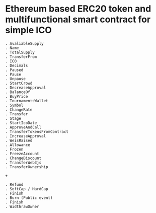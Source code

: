 # Ethereum based ERC20 token and multifunctional smart contract for simple ICO

    . AvaliableSupply
    . Name
    . TotalSupply
    . TransferFrom
    . ICO
    . Decimals
    . Paused
    . Pause
    . Unpause
    . StartCrowd
    . DecreaseApproval
    . BalanceOf
    . BuyPrice
    . TournamentsWallet
    . Symbol
    . ChangeRate
    . Transfer
    . Stage
    . StartIcoDate
    . ApproveAndCall
    . TransferTokensFromContract
    . IncreaseApproval
    . WeisRaised
    . Allowance
    . Frozen
    . FreezeAccount
    . ChangeDiscount
    . TransferWeb3js
    . TransferOwnership

    +   
    
    . Refund
    . SoftCap / HardCap
    . Finish
    . Burn (Public event)
    . Finish    
    . WidthrawOwner
    
